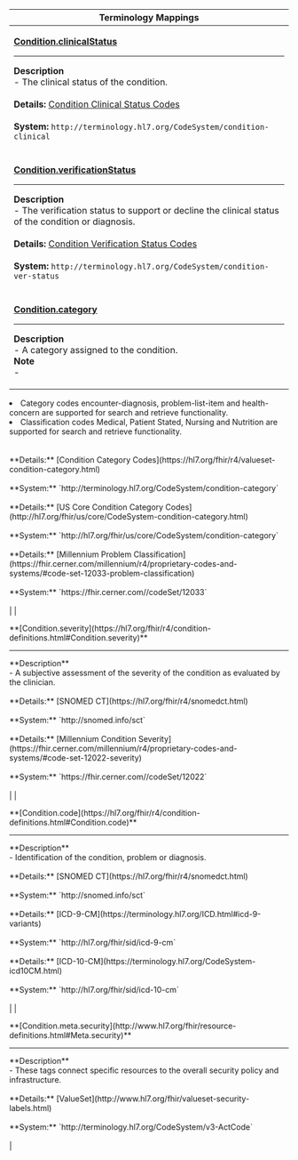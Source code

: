 |Terminology Mappings|
|---|
|<p>**[Condition.clinicalStatus](https://hl7.org/fhir/r4/condition-definitions.html#Condition.clinicalStatus)**<hr>**Description**<br>- The clinical status of the condition.<br><br>**Details:** [Condition Clinical Status Codes](https://hl7.org/fhir/r4/valueset-condition-clinical.html)<br><br>**System:** `http://terminology.hl7.org/CodeSystem/condition-clinical`<br><br>|
|<p>**[Condition.verificationStatus](https://hl7.org/fhir/r4/condition-definitions.html#Condition.verificationStatus)**<hr>**Description**<br>- The verification status to support or decline the clinical status of the condition or diagnosis.<br><br>**Details:** [Condition Verification Status Codes](https://hl7.org/fhir/r4/valueset-condition-ver-status.html)<br><br>**System:** `http://terminology.hl7.org/CodeSystem/condition-ver-status`<br><br>|
|<p>**[Condition.category](https://hl7.org/fhir/r4/condition-definitions.html#Condition.category)**<hr>**Description**<br>- A category assigned to the condition.<br>**Note**<br>- <ul>
  <li> Category codes encounter-diagnosis, problem-list-item and health-concern are supported for search and retrieve functionality. </li>
  <li> Classification codes Medical, Patient Stated, Nursing and Nutrition are supported for search and retrieve functionality. </li>
</ul>
<br><br>**Details:** [Condition Category Codes](https://hl7.org/fhir/r4/valueset-condition-category.html)<br><br>**System:** `http://terminology.hl7.org/CodeSystem/condition-category`<br><br>**Details:** [US Core Condition Category Codes](http://hl7.org/fhir/us/core/CodeSystem-condition-category.html)<br><br>**System:** `http://hl7.org/fhir/us/core/CodeSystem/condition-category`<br><br>**Details:** [Millennium Problem Classification](https://fhir.cerner.com/millennium/r4/proprietary-codes-and-systems/#code-set-12033-problem-classification)<br><br>**System:** `https://fhir.cerner.com/<EHR_source_id>/codeSet/12033`<br><br>|
|<p>**[Condition.severity](https://hl7.org/fhir/r4/condition-definitions.html#Condition.severity)**<hr>**Description**<br>- A subjective assessment of the severity of the condition as evaluated by the clinician.<br><br>**Details:** [SNOMED CT](https://hl7.org/fhir/r4/snomedct.html)<br><br>**System:** `http://snomed.info/sct`<br><br>**Details:** [Millennium Condition Severity](https://fhir.cerner.com/millennium/r4/proprietary-codes-and-systems/#code-set-12022-severity)<br><br>**System:** `https://fhir.cerner.com/<EHR_source_id>/codeSet/12022`<br><br>|
|<p>**[Condition.code](https://hl7.org/fhir/r4/condition-definitions.html#Condition.code)**<hr>**Description**<br>- Identification of the condition, problem or diagnosis.<br><br>**Details:** [SNOMED CT](https://hl7.org/fhir/r4/snomedct.html)<br><br>**System:** `http://snomed.info/sct`<br><br>**Details:** [ICD-9-CM](https://terminology.hl7.org/ICD.html#icd-9-variants)<br><br>**System:** `http://hl7.org/fhir/sid/icd-9-cm`<br><br>**Details:** [ICD-10-CM](https://terminology.hl7.org/CodeSystem-icd10CM.html)<br><br>**System:** `http://hl7.org/fhir/sid/icd-10-cm`<br><br>|
|<p>**[Condition.meta.security](http://www.hl7.org/fhir/resource-definitions.html#Meta.security)**<hr>**Description**<br>- These tags connect specific resources to the overall security policy and infrastructure.<br><br>**Details:** [ValueSet](http://www.hl7.org/fhir/valueset-security-labels.html)<br><br>**System:** `http://terminology.hl7.org/CodeSystem/v3-ActCode`<br><br>|
